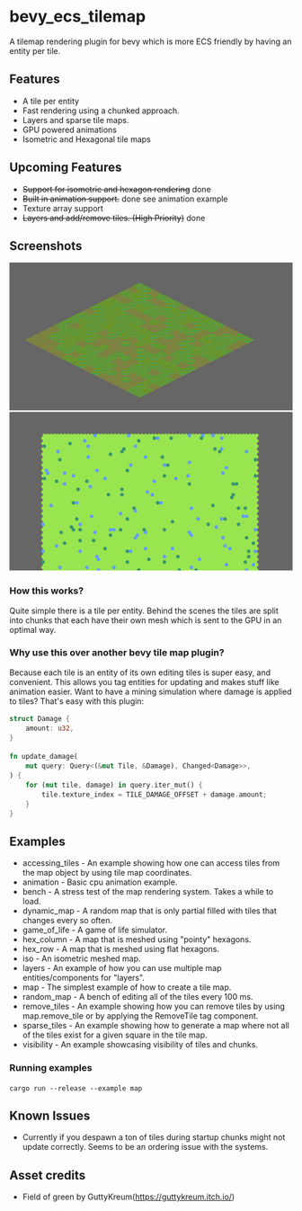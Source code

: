 # bevy_ecs_tilemap
A tilemap rendering plugin for bevy which is more ECS friendly by having an entity per tile.

## Features
 - A tile per entity
 - Fast rendering using a chunked approach.
 - Layers and sparse tile maps.
 - GPU powered animations
 - Isometric and Hexagonal tile maps

## Upcoming Features
 - ~~Support for isometric and hexagon rendering~~ done
 - ~~Built in animation support.~~ done see animation example
 - Texture array support
 - ~~Layers and add/remove tiles. (High Priority)~~ done


## Screenshots
![iso](screenshots/iso.png)
![hex](screenshots/hex.png)

### How this works?
Quite simple there is a tile per entity. Behind the scenes the tiles are split into chunks that each have their own mesh which is sent to the GPU in an optimal way.

### Why use this over another bevy tile map plugin?
Because each tile is an entity of its own editing tiles is super easy, and convenient. This allows you tag entities for updating and makes stuff like animation easier. Want to have a mining simulation where damage is applied to tiles? That's easy with this plugin:

```rust
struct Damage {
    amount: u32,
}

fn update_damage(
    mut query: Query<(&mut Tile, &Damage), Changed<Damage>>,
) {
    for (mut tile, damage) in query.iter_mut() {
        tile.texture_index = TILE_DAMAGE_OFFSET + damage.amount;
    }
}
```

## Examples
 - accessing_tiles - An example showing how one can access tiles from the map object by using tile map coordinates.
 - animation - Basic cpu animation example.
 - bench - A stress test of the map rendering system. Takes a while to load.
 - dynamic_map - A random map that is only partial filled with tiles that changes every so often.
 - game_of_life - A game of life simulator.
 - hex_column - A map that is meshed using "pointy" hexagons.
 - hex_row - A map that is meshed using flat hexagons.
 - iso - An isometric meshed map.
 - layers - An example of how you can use multiple map entities/components for "layers".
 - map - The simplest example of how to create a tile map.
 - random_map - A bench of editing all of the tiles every 100 ms.
 - remove_tiles - An example showing how you can remove tiles by using map.remove_tile or by applying the RemoveTile tag component.
 - sparse_tiles - An example showing how to generate a map where not all of the tiles exist for a given square in the tile map.
 - visibility - An example showcasing visibility of tiles and chunks.

### Running examples
`cargo run --release --example map`


## Known Issues
 - Currently if you despawn a ton of tiles during startup chunks might not update correctly. Seems to be an ordering issue with the systems.

## Asset credits
 - Field of green by GuttyKreum(https://guttykreum.itch.io/)